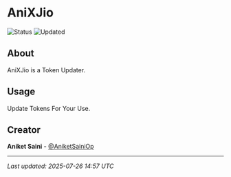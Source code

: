 # AniXJio

![Status](https://img.shields.io/badge/Status-Active-green)
![Updated](https://img.shields.io/badge/Updated-202507/26/250707/26/2526-blue)

## About

AniXJio is a Token Updater.
## Usage

Update Tokens For Your Use.

## Creator

**Aniket Saini** - [@AniketSainiOp](https://github.com/AniketSainiOp)

---

*Last updated: 2025-07-26 14:57 UTC*
